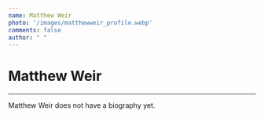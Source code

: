 ```yaml
---
name: Matthew Weir
photo: '/images/matthewweir_profile.webp'
comments: false
author: " "
---
```


# Matthew Weir

---

Matthew Weir does not have a biography yet.
